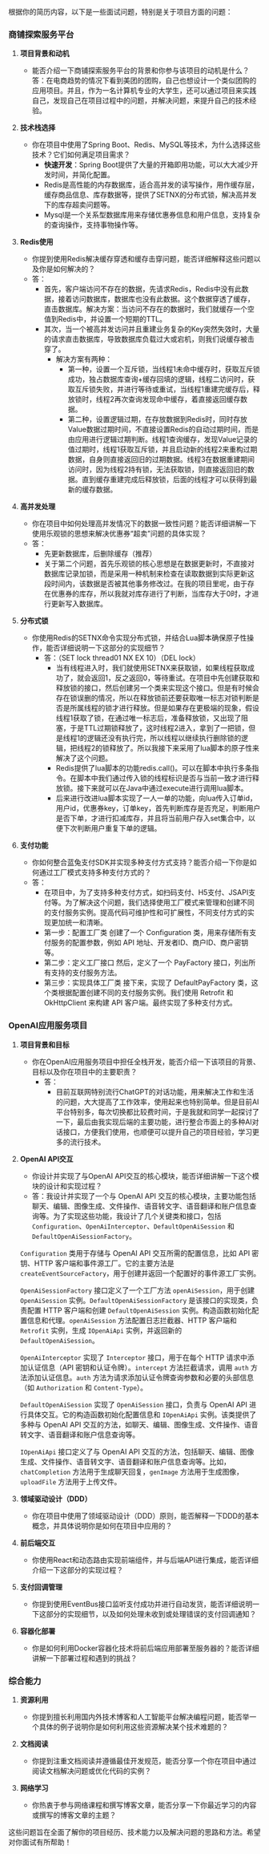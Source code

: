 根据你的简历内容，以下是一些面试问题，特别是关于项目方面的问题：

### 商铺探索服务平台

1. **项目背景和动机**
   - 能否介绍一下商铺探索服务平台的背景和你参与该项目的动机是什么？
	答：在电商趋势的情况下看到美团的团购，自己也想设计一个类似团购的应用项目。并且，作为一名计算机专业的大学生，还可以通过项目来实践自己，发现自己在项目过程中的问题，并解决问题，来提升自己的技术经验。

1. **技术栈选择**
   - 你在项目中使用了Spring Boot、Redis、MySQL等技术，为什么选择这些技术？它们如何满足项目需求？
		- **快速开发**：Spring Boot提供了大量的开箱即用功能，可以大大减少开发时间，并简化配置。
		- Redis是高性能的内存数据库，适合高并发的读写操作，用作缓存层，缓存商品信息、库存数据等，提供了SETNX的分布式锁，解决高并发下的库存超卖问题等。
		- Mysql是一个关系型数据库用来存储优惠券信息和用户信息，支持复杂的查询操作，支持事物操作等。

2. **Redis使用**
   - 你提到使用Redis解决缓存穿透和缓存击穿问题，能否详细解释这些问题以及你是如何解决的？
	- 答：
		- 首先，客户端访问不存在的数据，先请求Redis，Redis中没有此数据，接着访问数据库，数据库也没有此数据。这个数据穿透了缓存，直击数据库。解决方案：当访问不存在的数据时，我们就缓存一个空值到Redis中，并设置一个短期的TTL。
		- 其次，当一个被高并发访问并且重建业务复杂的Key突然失效时，大量的请求直击数据库，导致数据库负载过大或宕机，则我们说缓存被击穿了。
			- 解决方案有两种：
				- 第一种，设置一个互斥锁，当线程1未命中缓存时，获取互斥锁成功，独占数据库查询+缓存回填的逻辑，线程二访问时，获取互斥锁失败，并进行等待或重试，当线程1重建完缓存后，释放锁时，线程2再次查询发现命中缓存，着直接返回缓存数据。
				- 第二种，设置逻辑过期，在存放数据到Redis时，同时存放Value数据过期时间，不直接设置Redis的自动过期时间，而是由应用进行逻辑过期判断。线程1查询缓存，发现Value记录的值过期时，线程1获取互斥锁，并且启动新的线程2来重构过期数据，自身则直接返回旧的过期数据。线程3在数据重建期间访问时，因为线程2持有锁，无法获取锁，则直接返回旧的数据。直到缓存重建完成后释放锁，后面的线程才可以获得到最新的缓存数据。

3. **高并发处理**
   - 你在项目中如何处理高并发情况下的数据一致性问题？能否详细讲解一下使用乐观锁的思想来解决优惠券“超卖”问题的具体实现？
	- 答：
		- 先更新数据库，后删除缓存（推荐）
		- 关于第二个问题，首先乐观锁的核心思想是在数据更新时，不直接对数据库记录加锁，而是采用一种机制来检查在读取数据到实际更新这段时间内，该数据是否被其他事务修改过。在我的项目里呢，由于存在优惠券的库存，所以我就对库存进行了判断，当库存大于0时，才进行更新写入数据库。

4. **分布式锁**
   - 你使用Redis的SETNX命令实现分布式锁，并结合Lua脚本确保原子性操作，能否详细说明一下这部分的实现细节？
	   - 答：（SET lock thread01 NX EX 10）（DEL lock）
		   - 当有线程进入时，我们就使用SETNX来获取锁，如果线程获取成功了，就会返回1，反之返回0，等待重试。在项目中先创建获取和释放锁的接口，然后创建另一个类来实现这个接口。但是有时候会存在锁误删的情况，所以在释放锁前还要获取唯一标志对锁判断是否是所属线程的锁才进行释放。但是如果存在更极端的现象，假设线程1获取了锁，在通过唯一标志后，准备释放锁，又出现了阻塞，于是TTL过期锁释放了，这时线程2进入，拿到了一把锁，但是线程1的逻辑还没有执行完，所以线程以继续执行删除锁的逻辑，把线程2的锁释放了。所以我接下来采用了lua脚本的原子性来解决了这个问题。
		   - Redis提供了lua脚本的功能redis.call()。可以在脚本中执行多条指令。在脚本中我们通过传入锁的线程标识是否与当前一致才进行释放锁。接下来就可以在Java中通过execute进行调用lua脚本。
		   - 后来进行改进lua脚本实现了一人一单的功能，向lua传入订单id，用户id，优惠券key，订单key，首先判断库存是否充足，判断用户是否下单，才进行扣减库存，并且将当前用户存入set集合中，以便下次判断用户重复下单的逻辑。

5. **支付功能**
   - 你如何整合蓝兔支付SDK并实现多种支付方式支持？能否介绍一下你是如何通过工厂模式支持多种支付方式的？
	- 答：
		- 在项目中，为了支持多种支付方式，如扫码支付、H5支付、JSAPI支付等。为了解决这个问题，我们选择使用工厂模式来管理和创建不同的支付服务实例。提高代码可维护性和可扩展性，不同支付方式的实现更加统一和清晰。
		- 第一步：配置工厂类
			创建了一个 Configuration 类，用来存储所有支付服务的配置参数，例如 API 地址、开发者ID、商户ID、商户密钥等。
		- 第二步：定义工厂接口
			然后，定义了一个 PayFactory 接口，列出所有支持的支付服务方法。
		- 第三步：实现具体工厂类
			接下来，实现了 DefaultPayFactory 类，这个类根据配置创建不同的支付服务实例。我们使用 Retrofit 和 OkHttpClient 来构建 API 客户端。最终实现了多种支付方式。

### OpenAI应用服务项目

1. **项目背景和目标**
   - 你在OpenAI应用服务项目中担任全栈开发，能否介绍一下该项目的背景、目标以及你在项目中的主要职责？
		- 答：
			- 目前互联网特别流行ChatGPT的对话功能，用来解决工作和生活的问题，大大提高了工作效率，使用起来也特别简单。但是目前AI平台特别多，每次切换都比较费时间，于是我就和同学一起探讨了一下，最后由我实现后端的主要功能，进行整合市面上的多种AI对话接口，方便我们使用，也顺便可以提升自己的项目经验，学习更多的流行技术。
1. **OpenAI API交互**
   - 你设计并实现了与OpenAI API交互的核心模块，能否详细讲解一下这个模块的设计和实现过程？
   - 答：我设计并实现了一个与 OpenAI API 交互的核心模块，主要功能包括聊天、编辑、图像生成、文件操作、语音转文字、语音翻译和账户信息查询等。为了实现这些功能，我设计了几个关键类和接口，包括 `Configuration`、`OpenAiInterceptor`、`DefaultOpenAiSession` 和 `DefaultOpenAiSessionFactory`。

	`Configuration` 类用于存储与 OpenAI API 交互所需的配置信息，比如 API 密钥、HTTP 客户端和事件源工厂。它的主要方法是 `createEventSourceFactory`，用于创建并返回一个配置好的事件源工厂实例。

	`OpenAiSessionFactory` 接口定义了一个工厂方法 `openAiSession`，用于创建 `OpenAiSession` 实例。`DefaultOpenAiSessionFactory` 是该接口的实现类，负责配置 HTTP 客户端和创建 `DefaultOpenAiSession` 实例。构造函数初始化配置信息和代理。`openAiSession` 方法配置日志拦截器、HTTP 客户端和 `Retrofit` 实例，生成 `IOpenAiApi` 实例，并返回新的 `DefaultOpenAiSession`。

	`OpenAiInterceptor` 实现了 `Interceptor` 接口，用于在每个 HTTP 请求中添加认证信息（API 密钥和认证令牌）。`intercept` 方法拦截请求，调用 `auth` 方法添加认证信息。`auth` 方法为请求添加认证令牌查询参数和必要的头部信息（如 `Authorization` 和 `Content-Type`）。

	`DefaultOpenAiSession` 实现了 `OpenAiSession` 接口，负责与 OpenAI API 进行具体交互。它的构造函数初始化配置信息和 `IOpenAiApi` 实例。该类提供了多种与 OpenAI API 交互的方法，如聊天、编辑、图像生成、文件操作、语音转文字、语音翻译和账户信息查询等。

	`IOpenAiApi` 接口定义了与 OpenAI API 交互的方法，包括聊天、编辑、图像生成、文件操作、语音转文字、语音翻译和账户信息查询等。比如，`chatCompletion` 方法用于生成聊天回复，`genImage` 方法用于生成图像，`uploadFile` 方法用于上传文件。

2. **领域驱动设计（DDD）**
   - 你在项目中使用了领域驱动设计（DDD）原则，能否解释一下DDD的基本概念，并具体说明你是如何在项目中应用的？

3. **前后端交互**
   - 你使用React和动态路由实现前端组件，并与后端API进行集成，能否详细介绍一下这部分的实现过程？

4. **支付回调管理**
   - 你提到使用EventBus接口监听支付成功并进行自动发货，能否详细说明一下这部分的实现细节，以及如何处理未收到或处理错误的支付回调通知？
5. **容器化部署**
   - 你是如何利用Docker容器化技术将前后端应用部署至服务器的？能否详细讲解一下部署过程和遇到的挑战？

### 综合能力

1. **资源利用**
   - 你提到擅长利用国内外技术博客和人工智能平台解决编程问题，能否举一个具体的例子说明你是如何利用这些资源解决某个技术难题的？

2. **文档阅读**
   - 你提到注重文档阅读并遵循最佳开发规范，能否分享一个你在项目中通过阅读文档解决问题或优化代码的实例？

3. **网络学习**
   - 你热衷于参与网络课程和撰写博客文章，能否分享一下你最近学习的内容或撰写的博客文章的主题？

这些问题旨在全面了解你的项目经历、技术能力以及解决问题的思路和方法。希望对你面试有所帮助！